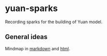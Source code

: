 # yuan-sparks
Recording sparks for the building of Yuan model.

## General ideas

Mindmap in [markdown](/markmaps/general.md) and [html](/markmaps-html/general.html).
